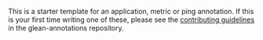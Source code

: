 This is a starter template for an application, metric or ping annotation. If
this is your first time writing one of these, please see the
[contributing guidelines](https://github.com/mozilla/glean-annotations/blob/main/CONTRIBUTING.md)
in the glean-annotations repository.
